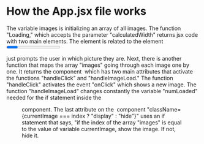 # How the App.jsx file works

The variable images is initializing an array of all images.
The function "Loading," which accepts the parameter "calculatedWidth" returns jsx code with two main elements. 
The element <label> is related to the element <progress>. <label> labels <progress> by dsipaling the message "Loading all your favorite images..." before the loading <progress> element. 
The <progress> element displays the bar symbol that loads while the images get uploaded to the browser. It uses the parameter "calculatedWidth" to keep updating the attribute "value."
Inside the App function, we encounter first two hooks. Both of them are instantiated with the value zero.
The function "handleClick" uses the variable "length" to store the length of the array images. Inside of this function, we are changing the value of the first hook by using the following function "(currentImage) => currentImage < length ? currentImage + 1 : 0." This function increases the value of the first hook every time the function  "handleClick" is called. 
The function "handleImageLoad" increases the value of the second hook every time this function is called. 
The "return" of the function App returns jsx code, which forms the framework for the application. One of the first important aspects of the "return" is the figure component. The first thing that appears is an if statement that says, "if 'numLoaded' is less than the length of the array 'images,' return the component loading and show how much percentage of the names inside of the array has been uploaded in the browser." If the variable "numLoaded" is mayor to the array's length "images," then activate the next code. 
<figcaption> just prompts the user in which picture they are. 
Next, there is another function that maps the array "images" going through each image one by one. It returns the component <img> which has two main attributes that activate the functions "handleClick" and "handleImageLoad." The function "handleClick" activates the event "onClick" which shows a new image. The function "handleImageLoad" changes constantly the variable "numLoaded" needed  for the if statement inside the <figure> component.  The last attribute on the <img> component "className={currentImage === index ? "display" : "hide"}" uses an if statement that says, "if the index of the array "images" is equal to the value of variable currentImage, show the image. If not, hide it. 
